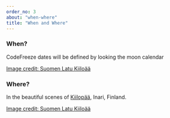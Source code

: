 ```yaml
---
order_no: 3
about: "when-where"
title: "When and Where"
---
```



<div class="tiles flex">
  <div class="tile text-tile flex-item">
    <h3>When?</h3>
    <p>CodeFreeze dates will be defined by looking the moon calendar</p>
  </div>
  <div class="tile image-tile photo-1 flex-item">
    <a href="http://www.kiilopaa.fi/en/home.html">Image credit: Suomen Latu Kiiloää</a>
  </div>
  <div class="tile text-tile flex-item">
    <h3>Where?</h3>
    <p>In the beautiful scenes of <a href="/kiilopaa">Kiilopää</a>, Inari, Finland.</p>
  </div>
  <div class="tile image-tile photo-2 flex-item">
    <a href="http://www.kiilopaa.fi/en/home.html">Image credit: Suomen Latu Kiiloää</a>
  </div>
</div>
